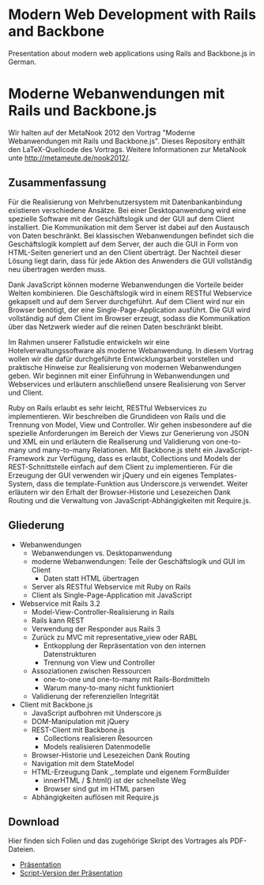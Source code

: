 Modern Web Development with Rails and Backbone
==============================================

Presentation about modern web applications using Rails and Backbone.js in German.

Moderne Webanwendungen mit Rails und Backbone.js
================================================

Wir halten auf der MetaNook 2012 den Vortrag "Moderne Webanwendungen mit Rails und Backbone.js".
Dieses Repository enthält den LaTeX-Quellcode des Vortrags.
Weitere Informationen zur MetaNook unte http://metameute.de/nook2012/.

Zusammenfassung
---------------

Für die Realisierung von Mehrbenutzersystem mit Datenbankanbindung existieren verschiedene Ansätze. Bei einer
Desktopanwendung wird eine spezielle Software mit der Geschäftslogik und der GUI auf dem Client installiert. Die
Kommunikation mit dem Server ist dabei auf den Austausch von Daten beschränkt. Bei klassischen Webanwendungen
befindet sich die Geschäftslogik komplett auf dem Server, der auch die GUI in Form von HTML-Seiten generiert und
an den Client überträgt. Der Nachteil dieser Lösung liegt darin, dass für jede Aktion des Anwenders die GUI
vollständig neu übertragen werden muss. 

Dank JavaScript können moderne Webanwendungen die Vorteile beider Welten kombinieren. Die Geschäftslogik wird in
einem RESTful Webservice gekapselt und auf dem Server durchgeführt. Auf dem Client wird nur ein Browser benötigt,
der eine Single-Page-Application ausführt. Die GUI wird vollständig auf dem Client im Browser erzeugt, sodass die
Kommunikation über das Netzwerk wieder auf die reinen Daten beschränkt bleibt.

Im Rahmen unserer Fallstudie entwickeln wir eine Hotelverwaltungssoftware als moderne Webanwendung. In diesem
Vortrag wollen wir die dafür durchgeführte Entwicklungsarbeit vorstellen und praktische Hinweise zur Realisierung
von modernen Webanwendungen geben. Wir beginnen mit einer Einführung in Webanwendungen und Webservices und erläutern
anschließend unsere Realisierung von Server und Client.

Ruby on Rails erlaubt es sehr leicht, RESTful Webservices zu implementieren. Wir beschreiben die Grundideen von
Rails und die Trennung von Model, View und Controller. Wir gehen insbesondere auf die spezielle Anforderungen im
Bereich der Views zur Generierung von JSON und XML ein und erläutern die Realiserung und Validierung von
one-to-many und many-to-many Relationen. Mit Backbone.js steht ein JavaScript-Framework zur Verfügung, dass es
erlaubt, Collections und Models der REST-Schnittstelle einfach auf dem Client zu implementieren. Für die Erzeugung
der GUI verwenden wir jQuery und ein eigenes Templates-System, dass die template-Funktion aus Underscore.js
verwendet. Weiter erläutern wir den Erhalt der Browser-Historie und Lesezeichen Dank Routing und die Verwaltung von
JavaScript-Abhängigkeiten mit Require.js.

Gliederung
----------

  * Webanwendungen
    * Webanwendungen vs. Desktopanwendung
    * moderne Webanwendungen: Teile der Geschäftslogik und GUI im Client
      * Daten statt HTML übertragen
    * Server als RESTful Webservice mit Ruby on Rails
    * Client als Single-Page-Application mit JavaScript
  * Webservice mit Rails 3.2
    * Model-View-Controller-Realisierung in Rails
    * Rails kann REST
    * Verwendung der Responder aus Rails 3
    * Zurück zu MVC mit representative_view oder RABL
      * Entkopplung der Repräsentation von den internen Datenstrukturen
      * Trennung von View und Controller
    * Assoziationen zwischen Ressourcen
      * one-to-one und one-to-many mit Rails-Bordmitteln
      * Warum many-to-many nicht funktioniert
    * Validierung der referenziellen Integrität
  * Client mit Backbone.js
    * JavaScript aufbohren mit Underscore.js
    * DOM-Manipulation mit jQuery
    * REST-Client mit Backbone.js
      * Collections realisieren Resourcen
      * Models realisieren Datenmodelle
    * Browser-Historie und Lesezeichen Dank Routing
    * Navigation mit dem StateModel
    * HTML-Erzeugung Dank _.template und eigenem FormBuilder
      * innerHTML / $.html() ist der schnellste Weg
      * Browser sind gut im HTML parsen
    * Abhängigkeiten auflösen mit Require.js

Download
--------

Hier finden sich Folien und das zugehörige Skript des Vortrages als PDF-Dateien.

* [Präsentation](http://uni.mlte.de/downloads/rails-backbone.pdf)
* [Script-Version der Präsentation](http://uni.mlte.de/downloads/rails-backbone-script.pdf)
